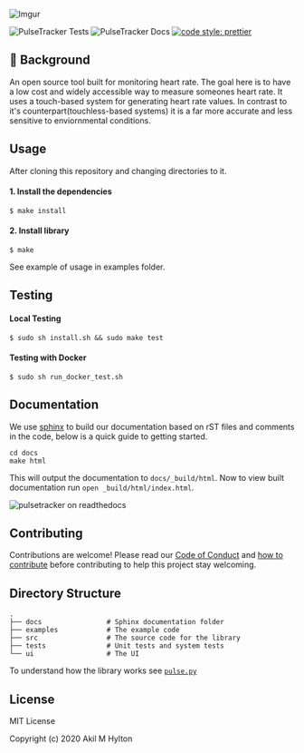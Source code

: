 ![Imgur](https://i.imgur.com/E3s6RUi.png)

![PulseTracker Tests](https://github.com/akilhylton/pulsetracker/workflows/PulseTracker%20Tests/badge.svg)
![PulseTracker Docs](https://img.shields.io/readthedocs/pulsetracker)
[![code style: prettier](https://img.shields.io/badge/code_style-prettier-ff69b4.svg?style=flat-square)](https://github.com/prettier/prettier)


## 💭 Background
An open source tool built for monitoring heart rate. The goal here is to have a low cost and widely accessible way to measure someones heart rate. It uses a touch-based system for generating heart rate values. In contrast to it's counterpart(touchless-based systems) it is a far more accurate and less sensitive to enviornmental conditions.  

## Usage
After cloning this repository and changing directories to it.

#### 1. Install the dependencies
```
$ make install
```
#### 2. Install library
```
$ make
```
See example of usage in examples folder.

## Testing 
#### Local Testing
```
$ sudo sh install.sh && sudo make test
```
#### Testing with Docker
```
$ sudo sh run_docker_test.sh
```

## Documentation

We use [sphinx](https://www.sphinx-doc.org/en/master/) to build our documentation based on rST files and comments in the code, below is a quick guide to getting started. 
``` 
cd docs
make html
```

This will output the documentation to `docs/_build/html`. 
Now to view built documentation run `open _build/html/index.html`.

![pulsetracker on readthedocs](https://pulsetracker.readthedocs.io/en/latest/)

## Contributing 

Contributions are welcome! Please read our [Code of Conduct](CODE_OF_CONDUCT.md) and [how to contribute](CONTRIBUTING.md) before contributing to help this project stay welcoming.

Directory Structure
------
    .
    ├── docs                # Sphinx documentation folder
    ├── examples            # The example code 
    ├── src                 # The source code for the library
    ├── tests               # Unit tests and system tests
    └── ui                  # The UI

To understand how the library works see [`pulse.py`](src/pulse.py)

## License 

MIT License

Copyright (c) 2020 Akil M Hylton 
